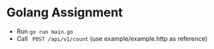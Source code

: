 # Golang Assignment

- Run `go run main.go`
- Call ` POST /api/v1/count` (use example/example.http as reference)
